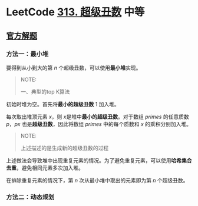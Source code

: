 # LeetCode [313. 超级丑数](https://leetcode.cn/problems/super-ugly-number/) 中等



## [官方解题](https://leetcode.cn/problems/super-ugly-number/solution/chao-ji-chou-shu-by-leetcode-solution-uzff/)

### 方法一：最小堆

要得到从小到大的第 $n$ 个超级丑数，可以使用**最小堆**实现。

> NOTE: 
>
> 一、典型的top K算法
>
> 

初始时堆为空。首先将**最小的超级丑数** $1$​ 加入堆。

每次取出堆顶元素 $x$，则 $x$是堆中**最小的超级丑数**。对于数组 $\textit{primes}$ 的任意质数 $p$，$px$ 也是**超级丑数**，因此将数组 $\textit{primes}$ 中的每个质数和 $x$ 的乘积分别加入堆。

> NOTE:
>
> 上述描述的是生成新的超级丑数的过程

上述做法会导致堆中出现重复元素的情况。为了避免重复元素，可以使用**哈希集合去重**，避免相同元素多次加入堆。

在排除重复元素的情况下，第 $n$ 次从最小堆中取出的元素即为第 $n$ 个超级丑数。



### 方法二：动态规划

